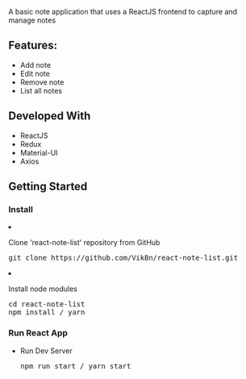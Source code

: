 A basic note application that uses a ReactJS frontend to capture and manage notes
<h2>Features:</h2>
<ul>
  <li>Add note</li>
  <li>Edit note</li>
  <li>Remove note</li>
  <li>List all notes</li>
</ul>

<h2>Developed With</h2>
<ul>
  <li>ReactJS</li>
  <li>Redux</li>
  <li>Material-UI</li>
  <li>Axios</li>
</ul>

<h2>Getting Started</h2>
<h3>Install</h3
<ol>
<li>
<p>Clone 'react-note-list' repository from GitHub</p>
<div class="highlight highlight-source-shell"><pre>git clone https://github.com/VikBn/react-note-list.git</pre></div>
</li>
<li>
<p>Install node modules</p>
<div class="highlight highlight-source-shell"><pre><span class="pl-c1">cd</span> react-note-list
npm install / yarn</pre></div>
</li>
</ol>

<h3>Run React App</h3>
<ul>
<li>
<p>Run Dev Server</p>
<div class="highlight highlight-source-js"><pre>npm run start / yarn start</pre></div>
</li>
</ul>
